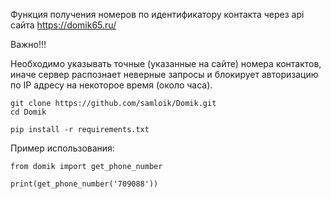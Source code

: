 
 Функция получения номеров по идентификатору контакта через api сайта https://domik65.ru/

 Важно!!!

 Необходимо указывать точные (указанные на сайте) номера контактов, иначе сервер распознает
 неверные запросы и блокирует авторизацию по IP адресу на некоторое время (около часа).


    git clone https://github.com/samloik/Domik.git
    cd Domik

    pip install -r requirements.txt


 Пример использования:



    from domik import get_phone_number
    
    print(get_phone_number('709088'))



 